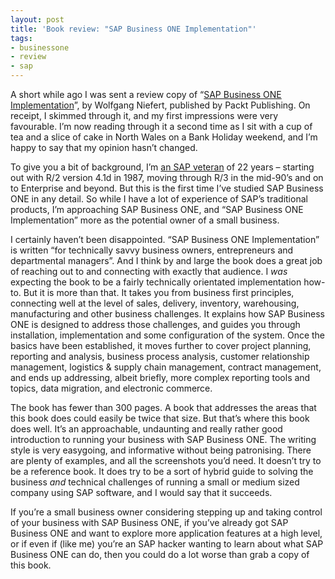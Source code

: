 ```yaml
---
layout: post
title: 'Book review: "SAP Business ONE Implementation"'
tags:
- businessone
- review
- sap
---
```



A short while ago I was sent a review copy of “[SAP Business ONE Implementation](http://www.packtpub.com/sap-business-1-implementation/book)”, by Wolfgang Niefert, published by Packt Publishing. On receipt, I skimmed through it, and my first impressions were very favourable. I’m now reading through it a second time as I sit with a cup of tea and a slice of cake in North Wales on a Bank Holiday weekend, and I’m happy to say that my opinion hasn’t changed.

To give you a bit of background, I’m [an SAP veteran](//qmacro.org/about/) of 22 years – starting out with R/2 version 4.1d in 1987, moving through R/3 in the mid-90’s and on to Enterprise and beyond. But this is the first time I’ve studied SAP Business ONE in any detail. So while I have a lot of experience of SAP’s traditional products, I’m approaching SAP Business ONE, and “SAP Business ONE Implementation” more as the potential owner of a small business.

I certainly haven’t been disappointed. “SAP Business ONE Implementation” is written “for technically savvy business owners, entrepreneurs and departmental managers”. And I think by and large the book does a great job of reaching out to and connecting with exactly that audience. I <span style="text-decoration: none;"><span>*was* expecting the book to be a fairly technically orientated implementation how-to. But it is more than that. It takes you from business first principles, connecting well at the level of sales, delivery, inventory, warehousing, manufacturing and other business challenges. It explains how SAP Business ONE is designed to address those challenges, and guides you through installation, implementation and some configuration of the system. Once the basics have been established, it moves further to cover project planning, reporting and analysis, business process analysis, customer relationship management, logistics & supply chain management, contract management, and ends up addressing, albeit briefly, more complex reporting tools and topics, data migration, and electronic commerce.</span></span>

The book has fewer than 300 pages. A book that addresses the areas that this book does could easily be twice that size. But that’s where this book does well. It’s an approachable, undaunting and really rather good introduction to running your business with SAP Business ONE. The writing style is very easygoing, and informative without being patronising. There are plenty of examples, and all the screenshots you’d need. It doesn’t try to be a reference book. It does try to be a sort of hybrid guide to solving the business *and* technical challenges of running a small or medium sized company using SAP software, and I would say that it succeeds.

If you’re a small business owner considering stepping up and taking control of your business with SAP Business ONE, if you’ve already got SAP Business ONE and want to explore more application features at a high level, or if even if (like me) you’re an SAP hacker wanting to learn about what SAP Business ONE can do, then you could do a lot worse than grab a copy of this book.


